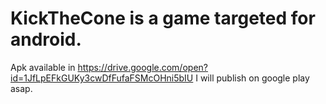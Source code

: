 # KickTheCone is a game targeted for android.
 Apk available in https://drive.google.com/open?id=1JfLpEFkGUKy3cwDfFufaFSMcOHni5bIU
 I will publish on google play asap.
